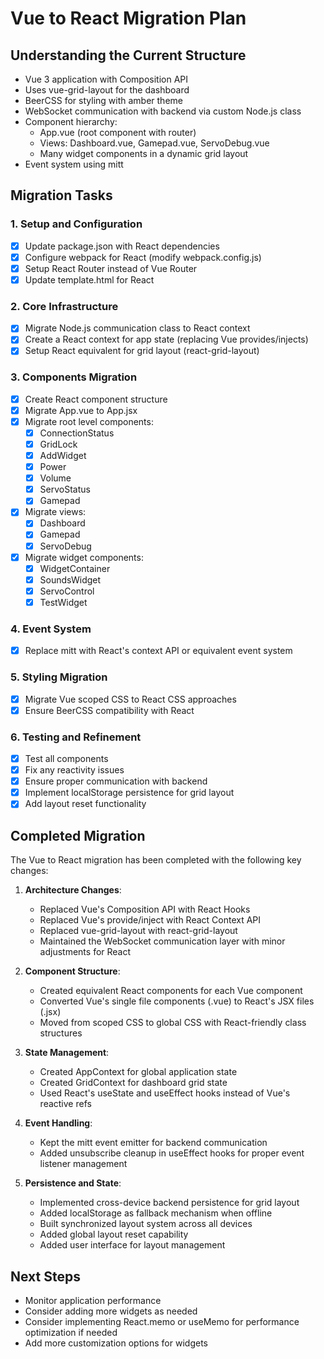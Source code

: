 # Vue to React Migration Plan

## Understanding the Current Structure
- Vue 3 application with Composition API
- Uses vue-grid-layout for the dashboard
- BeerCSS for styling with amber theme
- WebSocket communication with backend via custom Node.js class
- Component hierarchy:
  - App.vue (root component with router)
  - Views: Dashboard.vue, Gamepad.vue, ServoDebug.vue
  - Many widget components in a dynamic grid layout
- Event system using mitt

## Migration Tasks

### 1. Setup and Configuration
- [x] Update package.json with React dependencies
- [x] Configure webpack for React (modify webpack.config.js)
- [x] Setup React Router instead of Vue Router
- [x] Update template.html for React

### 2. Core Infrastructure
- [x] Migrate Node.js communication class to React context
- [x] Create a React context for app state (replacing Vue provides/injects)
- [x] Setup React equivalent for grid layout (react-grid-layout)

### 3. Components Migration
- [x] Create React component structure
- [x] Migrate App.vue to App.jsx
- [x] Migrate root level components:
  - [x] ConnectionStatus
  - [x] GridLock
  - [x] AddWidget
  - [x] Power
  - [x] Volume
  - [x] ServoStatus
  - [x] Gamepad
- [x] Migrate views:
  - [x] Dashboard
  - [x] Gamepad
  - [x] ServoDebug
- [x] Migrate widget components:
  - [x] WidgetContainer
  - [x] SoundsWidget
  - [x] ServoControl
  - [x] TestWidget

### 4. Event System
- [x] Replace mitt with React's context API or equivalent event system

### 5. Styling Migration
- [x] Migrate Vue scoped CSS to React CSS approaches
- [x] Ensure BeerCSS compatibility with React

### 6. Testing and Refinement
- [x] Test all components
- [x] Fix any reactivity issues
- [x] Ensure proper communication with backend
- [x] Implement localStorage persistence for grid layout
- [x] Add layout reset functionality

## Completed Migration
The Vue to React migration has been completed with the following key changes:

1. **Architecture Changes**:
   - Replaced Vue's Composition API with React Hooks
   - Replaced Vue's provide/inject with React Context API
   - Replaced vue-grid-layout with react-grid-layout
   - Maintained the WebSocket communication layer with minor adjustments for React

2. **Component Structure**:
   - Created equivalent React components for each Vue component
   - Converted Vue's single file components (.vue) to React's JSX files (.jsx)
   - Moved from scoped CSS to global CSS with React-friendly class structures

3. **State Management**:
   - Created AppContext for global application state
   - Created GridContext for dashboard grid state
   - Used React's useState and useEffect hooks instead of Vue's reactive refs

4. **Event Handling**:
   - Kept the mitt event emitter for backend communication
   - Added unsubscribe cleanup in useEffect hooks for proper event listener management

5. **Persistence and State**:
   - Implemented cross-device backend persistence for grid layout
   - Added localStorage as fallback mechanism when offline
   - Built synchronized layout system across all devices
   - Added global layout reset capability
   - Added user interface for layout management

## Next Steps
- Monitor application performance
- Consider adding more widgets as needed
- Consider implementing React.memo or useMemo for performance optimization if needed
- Add more customization options for widgets